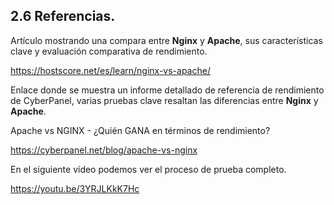 ## 2.6	Referencias.

Artículo mostrando una compara entre **Nginx** y **Apache**, sus características clave y evaluación comparativa de rendimiento.

https://hostscore.net/es/learn/nginx-vs-apache/

Enlace donde se muestra un informe detallado de referencia de rendimiento de CyberPanel, varias pruebas clave resaltan las diferencias entre **Nginx** y **Apache**. 

Apache vs NGINX - ¿Quién GANA en términos de rendimiento?

https://cyberpanel.net/blog/apache-vs-nginx

En el siguiente vídeo podemos ver el proceso de prueba completo.

https://youtu.be/3YRJLKkK7Hc

